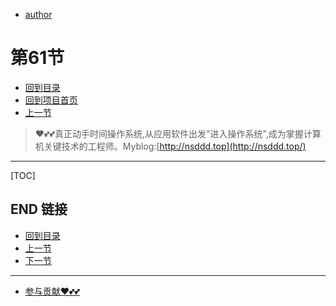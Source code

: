 + [author](https://github.com/3293172751)
# 第61节
+ [回到目录](../README.md)
+ [回到项目首页](../../README.md)
+ [上一节](60.md)
> ❤️💕💕真正动手时间操作系统,从应用软件出发"进入操作系统",成为掌握计算机关键技术的工程师。Myblog:[http://nsddd.top](http://nsddd.top/)
---
[TOC]





## END 链接
+ [回到目录](../README.md)
+ [上一节](60.md)
+ [下一节](62.md)
---
+ [参与贡献❤️💕💕](https://github.com/3293172751/Block_Chain/blob/master/Git/git-contributor.md)